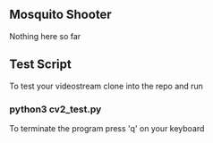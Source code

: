 ## Mosquito Shooter

Nothing here so far

## Test Script
To test your videostream clone into the repo and run  
### python3 cv2_test.py 

To terminate the program press 'q' on your keyboard
